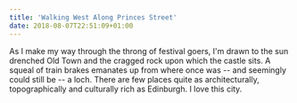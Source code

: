 ```yaml
---
title: 'Walking West Along Princes Street'
date: 2018-08-07T22:51:09+01:00
---
```

As I make my way through the throng of festival goers, I'm drawn to the sun drenched Old Town and the cragged rock upon which the castle sits. A squeal of train brakes emanates up from where once was -- and seemingly could still be -- a loch. There are few places quite as architecturally, topographically and culturally rich as Edinburgh. I love this city.
